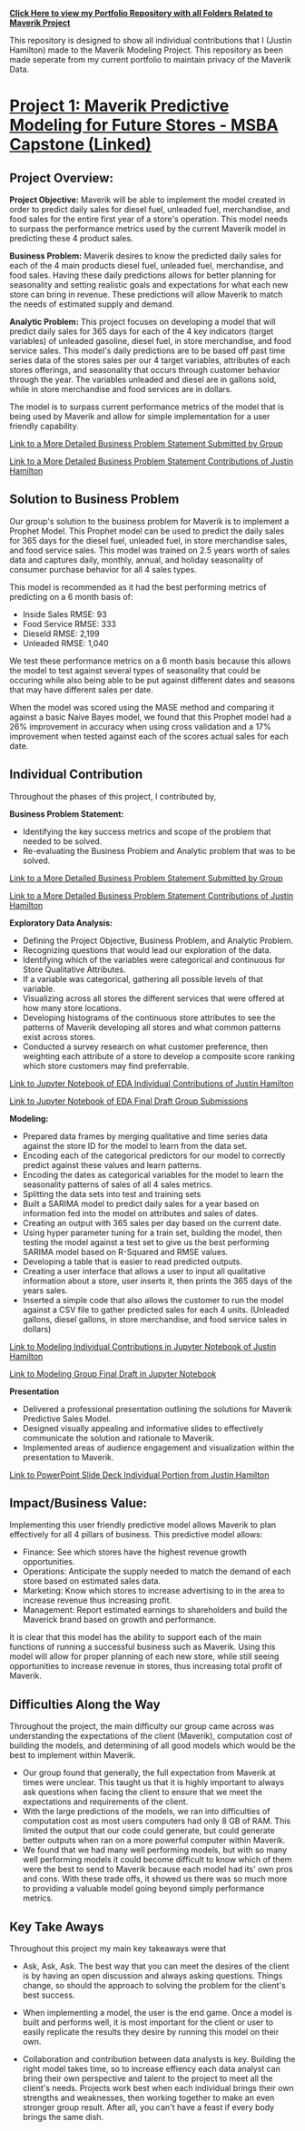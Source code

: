 
**[Click Here to view my Portfolio Repository with all Folders Related to Maverik Project](https://github.com/justinhamilton125/Justin_Hamilton_Maverik_Project_Portfolio)**

This repository is designed to show all individual contributions that I (Justin Hamilton) made to the Maverik Modeling Project. This repository as been made seperate from my current portfolio to maintain privacy of the Maverik Data.

# [Project 1: Maverik Predictive Modeling for Future Stores - MSBA Capstone (Linked)](https://github.com/justinhamilton125/Justin_Hamilton_Maverik_Project_Portfolio/tree/main/Project%201:%20Maverik%20Modeling%20Project)

## Project Overview:

**Project Objective:** 
Maverik will be able to implement the model created in order to predict daily sales for diesel fuel, unleaded fuel, merchandise, and food sales for the entire first year of a store's operation. This model needs to surpass the performance metrics used by the current Maverik model in predicting these 4 product sales. 

**Business Problem:**
Maverik desires to know the predicted daily sales for each of the 4 main products diesel fuel, unleaded fuel, merchandise, and food sales. Having these daily predictions allows for better planning for seasonality and setting realistic goals and expectations for what each new store can bring in revenue. These predictions will allow Maverik to match the needs of estimated supply and demand. 


**Analytic Problem:**
This project focuses on developing a model that will predict daily sales for 365 days for each of the 4 key indicators (target variables) of unleaded gasoline, diesel fuel, in store merchandise, and food service sales. This model's daily predictions are to be based off past time series data of the stores sales per our 4 target variables, attributes of each stores offerings, and seasonality that occurs through customer behavior through the year. The variables unleaded and diesel are in gallons sold, while in store merchandise and food services are in dollars. 

The model is to surpass current performance metrics of the model that is being used by Maverik and allow for simple implementation for a user friendly capability. 



[Link to a More Detailed Business Problem Statement Submitted by Group](https://github.com/justinhamilton125/IS-6813-Maverick-Case-Competition/blob/main/Business%20Problem%20Statement%20Final%20Draft/IS%206813%20Maverick%20Business%20Problem%20Statement.pdf)


[Link to a More Detailed Business Problem Statement Contributions of Justin Hamilton](https://github.com/justinhamilton125/Justin_Hamilton_Maverik_Project_Portfolio/blob/main/Project%201%3A%20Maverik%20Modeling%20Project/Business%20Problem%20Statement%20Files/Business%20Problem%20Statement%20Justin%20Hamilton%20Individual%20Contributition.pdf)


## Solution to Business Problem

Our group's solution to the business problem for Maverik is to implement a Prophet Model. This Prophet model can be used to predict the daily sales for 365 days for the diesel fuel, unleaded fuel, in store merchandise sales, and food service sales. This model was trained on 2.5 years worth of sales data and captures daily, monthly, annual, and holiday seasonality of consumer purchase behavior for all 4 sales types. 

This model is recommended as it had the best performing metrics of predicting on a 6 month basis of:

- Inside Sales RMSE: 93
- Food Service RMSE: 333
- Dieseld RMSE: 2,199
- Unleaded RMSE: 1,040

We test these performance metrics on a 6 month basis because this allows the model to test against several types of seasonality that could be occuring while also being able to be put against different dates and seasons that may have different sales per date.

When the model was scored using the MASE method and comparing it against a basic Naive Bayes model, we found that this Prophet model had a 26% improvement in accuracy when using cross validation and a 17% improvement when tested against each of the scores actual sales for each date. 


## Individual Contribution

Throughout the phases of this project, I contributed by,

**Business Problem Statement:**
- Identifying the key success metrics and scope of the problem that needed to be solved.
- Re-evaluating the Business Problem and Analytic problem that was to be solved.

[Link to a More Detailed Business Problem Statement Submitted by Group](https://github.com/justinhamilton125/IS-6813-Maverick-Case-Competition/blob/main/Business%20Problem%20Statement%20Final%20Draft/IS%206813%20Maverick%20Business%20Problem%20Statement.pdf)


[Link to a More Detailed Business Problem Statement Contributions of Justin Hamilton](https://github.com/justinhamilton125/Justin_Hamilton_Maverik_Project_Portfolio/blob/main/Project%201%3A%20Maverik%20Modeling%20Project/Business%20Problem%20Statement%20Files/Business%20Problem%20Statement%20Justin%20Hamilton%20Individual%20Contributition.pdf)


**Exploratory Data Analysis:**

- Defining the Project Objective, Business Problem, and Analytic Problem.
- Recognizing questions that would lead our exploration of the data.
- Identifying which of the variables were categorical and continuous for Store Qualitative Attributes.
- If a variable was categorical, gathering all possible levels of that variable.
- Visualizing across all stores the different services that were offered at how many store locations.
- Developing histograms of the continuous store attributes to see the patterns of Maverik developing all stores and what common patterns exist across stores.
- Conducted a survey research on what customer preference, then weighting each attribute of a store to develop a composite score ranking which store customers may find preferrable. 


[Link to Jupyter Notebook of EDA Individual Contributions of Justin Hamilton](https://github.com/justinhamilton125/Justin_Hamilton_Maverik_Project_Portfolio/blob/main/Project%201%3A%20Maverik%20Modeling%20Project/Exploratory%20Data%20Analysis%20Files/Justin%20Hamilton%20EDA%20(2).ipynb)


[Link to Jupyter Notebook of EDA Final Draft Group Submissions](https://github.com/justinhamilton125/IS-6813-Maverick-Case-Competition/blob/main/EDA%20Final%20Draft/Group%207%20EDA%20Final%20Draft.ipynb)


**Modeling:**

- Prepared data frames by merging qualitative and time series data against the store ID for the model to learn from the data set.
- Encoding each of the categorical predictors for our model to correctly predict against these values and learn patterns.
- Encoding the dates as categorical variables for the model to learn the seasonality patterns of sales of all 4 sales metrics.
- Splitting the data sets into test and training sets
- Built a SARIMA model to predict daily sales for a year based on information fed into the model on attributes and sales of dates.
- Creating an output with 365 sales per day based on the current date.
- Using hyper parameter tuning for a train set, building the model, then testing the model against a test set to give us the best performing SARIMA model based on R-Squared and RMSE values. 
- Developing a table that is easier to read predicted outputs.
- Creating a user interface that allows a user to input all qualitative information about a store, user inserts it, then prints the 365 days of the years sales.
- Inserted a simple code that also allows the customer to run the model against a CSV file to gather predicted sales for each 4 units. (Unleaded gallons, diesel gallons, in store merchandise, and food service sales in dollars)


[Link to Modeling Individual Contributions in Jupyter Notebook of Justin Hamilton](https://github.com/justinhamilton125/Justin_Hamilton_Maverik_Project_Portfolio/blob/main/Project%201%3A%20Maverik%20Modeling%20Project/Modeling%20Files/Justin%20Hamilton%20Modeling%20Contribution%20October%2030%2C%202023.ipynb)

[Link to Modeling Group Final Draft in Jupyter Notebook](https://github.com/justinhamilton125/IS-6813-Maverick-Case-Competition/blob/main/Model%20Final%20Draft/Capstone%20Modeling%20Assignment%20Group%207%20(1).ipynb)


**Presentation**
- Delivered a professional presentation outlining the solutions for Maverik Predictive Sales Model.
- Designed visually appealing and informative slides to effectively communicate the solution and rationale to Maverik.
- Implemented areas of audience engagement and visualization within the presentation to Maverik. 

[Link to PowerPoint Slide Deck Individual Portion from Justin Hamilton](https://github.com/justinhamilton125/Justin_Hamilton_Maverik_Project_Portfolio/tree/main/Project%201%3A%20Maverik%20Modeling%20Project/Final%20Presentation%20Files)

## Impact/Business Value:

Implementing this user friendly predictive model allows Maverik to plan effectively for all 4 pillars of business. This predictive model allows:

- Finance: See which stores have the highest revenue growth opportunities.
- Operations: Anticipate the supply needed to match the demand of each store based on estimated sales data.
- Marketing: Know which stores to increase advertising to in the area to increase revenue thus increasing profit.
- Management: Report estimated earnings to shareholders and build the Maverick brand based on growth and performance.

It is clear that this model has the ability to support each of the main functions of running a successful business such as Maverik. Using this model will allow for proper planning of each new store, while still seeing opportunities to increase revenue in stores, thus increasing total profit of Maverik.  

## Difficulties Along the Way

Throughout the project, the main difficulty our group came across was understanding the expectations of the client (Maverik), computation cost of building the models, and determining of all good models which would be the best to implement within Maverik. 

- Our group found that generally, the full expectation from Maverik at times were unclear. This taught us that it is highly important to always ask questions when facing the client to ensure that we meet the expectations and requirements of the client.
- With the large predictions of the models, we ran into difficulties of computation cost as most users computers had only 8 GB of RAM. This limited the output that our code could generate, but could generate better outputs when ran on a more powerful computer within Maverik.
- We found that we had many well performing models, but with so many well performing models it could become difficult to know which of them were the best to send to Maverik because each model had its' own pros and cons. With these trade offs, it showed us there was so much more to providing a valuable model going beyond simply performance metrics. 

## Key Take Aways
Throughout this project my main key takeaways were that 
- Ask, Ask, Ask. The best way that you can meet the desires of the client is by having an open discussion and always asking questions. Things change, so should the approach to solving the problem for the client's best success.

- When implementing a model, the user is the end game. Once a model is built and performs well, it is most important for the client or user to easily replicate the results they desire by running this model on their own. 

- Collaboration and contribution between data analysts is key. Building the right model takes time, so to increase effiency each data analyst can bring their own perspective and talent to the project to meet all the client's needs. Projects work best when each individual brings their own strengths and weaknesses, then working together to make an even stronger group result. After all, you can't have a feast if every body brings the same dish.
